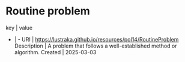 # Routine problem

key | value
- | -
URI | https://lustraka.github.io/resources/pol14/RoutineProblem
Description | A problem that follows a well-established method or algorithm.
Created | 2025-03-03

